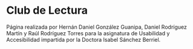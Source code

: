 # Club de Lectura

Página realizada por Hernán Daniel González Guanipa, Daniel Rodríguez Martín y Raúl Rodríguez Torres para la asignatura de Usabilidad y Accesibilidad impartida por la Doctora Isabel Sánchez Berriel.
